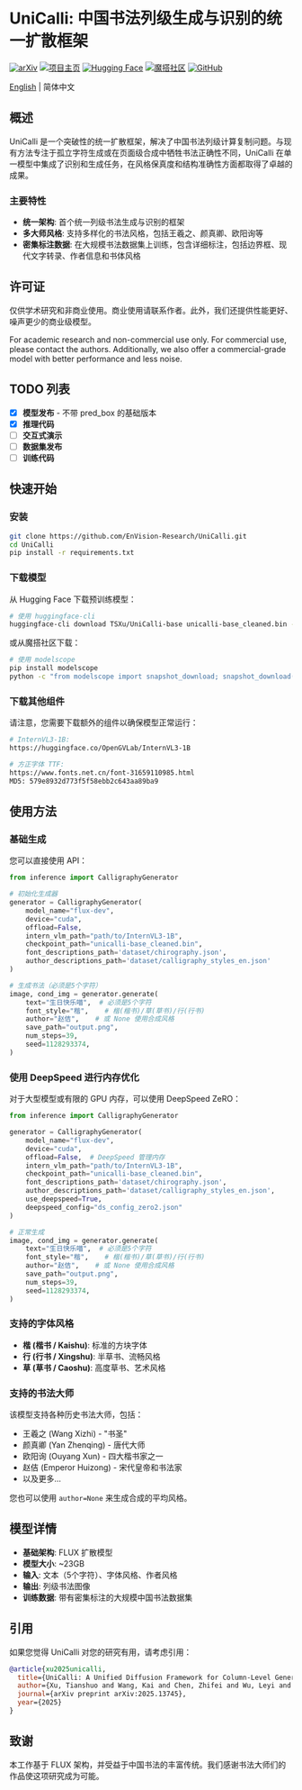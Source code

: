 # UniCalli: 中国书法列级生成与识别的统一扩散框架

[![arXiv](https://img.shields.io/badge/arXiv-2025.13745-b31b1b.svg)](https://arxiv.org/abs/2510.13745)
[![项目主页](https://img.shields.io/badge/Project-Page-green)](https://envision-research.github.io/UniCalli/)
[![Hugging Face](https://img.shields.io/badge/HuggingFace-Model-yellow)](https://huggingface.co/TSXu/UniCalli-base)
[![魔搭社区](https://img.shields.io/badge/ModelScope-Model-blue)](https://www.modelscope.cn/models/tianshuo/UniCalli-base)
[![GitHub](https://img.shields.io/github/stars/EnVision-Research/UniCalli?style=social)](https://github.com/EnVision-Research/UniCalli)

[English](README.md) | 简体中文

## 概述

UniCalli 是一个突破性的统一扩散框架，解决了中国书法列级计算复制问题。与现有方法专注于孤立字符生成或在页面级合成中牺牲书法正确性不同，UniCalli 在单一模型中集成了识别和生成任务，在风格保真度和结构准确性方面都取得了卓越的成果。

### 主要特性

- **统一架构**: 首个统一列级书法生成与识别的框架
- **多大师风格**: 支持多样化的书法风格，包括王羲之、颜真卿、欧阳询等
- **密集标注数据**: 在大规模书法数据集上训练，包含详细标注，包括边界框、现代文字转录、作者信息和书体风格

## 许可证

仅供学术研究和非商业使用。商业使用请联系作者。此外，我们还提供性能更好、噪声更少的商业级模型。

For academic research and non-commercial use only. For commercial use, please contact the authors. Additionally, we also offer a commercial-grade model with better performance and less noise.

## TODO 列表

- [x] **模型发布** - 不带 pred_box 的基础版本
- [x] **推理代码**
- [ ] **交互式演示**
- [ ] **数据集发布**
- [ ] **训练代码**

## 快速开始

### 安装

```bash
git clone https://github.com/EnVision-Research/UniCalli.git
cd UniCalli
pip install -r requirements.txt
```

### 下载模型

从 Hugging Face 下载预训练模型：

```bash
# 使用 huggingface-cli
huggingface-cli download TSXu/UniCalli-base unicalli-base_cleaned.bin --local-dir ./checkpoints
```

或从魔搭社区下载：

```bash
# 使用 modelscope
pip install modelscope
python -c "from modelscope import snapshot_download; snapshot_download('tianshuo/UniCalli-base', local_dir='./checkpoints')"
```

### 下载其他组件

请注意，您需要下载额外的组件以确保模型正常运行：

```bash
# InternVL3-1B:
https://huggingface.co/OpenGVLab/InternVL3-1B

# 方正字体 TTF:
https://www.fonts.net.cn/font-31659110985.html
MD5: 579e8932d773f5f58ebb2c643aa89ba9
```

## 使用方法

### 基础生成

您可以直接使用 API：

```python
from inference import CalligraphyGenerator

# 初始化生成器
generator = CalligraphyGenerator(
    model_name="flux-dev",
    device="cuda",
    offload=False,
    intern_vlm_path="path/to/InternVL3-1B",
    checkpoint_path="unicalli-base_cleaned.bin",
    font_descriptions_path='dataset/chirography.json',
    author_descriptions_path='dataset/calligraphy_styles_en.json'
)

# 生成书法（必须是5个字符）
image, cond_img = generator.generate(
    text="生日快乐喵",  # 必须是5个字符
    font_style="楷",    # 楷(楷书)/草(草书)/行(行书)
    author="赵佶",    # 或 None 使用合成风格
    save_path="output.png",
    num_steps=39,
    seed=1128293374,
)
```

### 使用 DeepSpeed 进行内存优化

对于大型模型或有限的 GPU 内存，可以使用 DeepSpeed ZeRO：

```python
from inference import CalligraphyGenerator

generator = CalligraphyGenerator(
    model_name="flux-dev",
    device="cuda",
    offload=False,  # DeepSpeed 管理内存
    intern_vlm_path="path/to/InternVL3-1B",
    checkpoint_path="unicalli-base_cleaned.bin",
    font_descriptions_path='dataset/chirography.json',
    author_descriptions_path='dataset/calligraphy_styles_en.json',
    use_deepspeed=True,
    deepspeed_config="ds_config_zero2.json"
)

# 正常生成
image, cond_img = generator.generate(
    text="生日快乐喵",  # 必须是5个字符
    font_style="楷",    # 楷(楷书)/草(草书)/行(行书)
    author="赵佶",    # 或 None 使用合成风格
    save_path="output.png",
    num_steps=39,
    seed=1128293374,
)
```

### 支持的字体风格

- **楷 (楷书 / Kaishu)**: 标准的方块字体
- **行 (行书 / Xingshu)**: 半草书、流畅风格
- **草 (草书 / Caoshu)**: 高度草书、艺术风格

### 支持的书法大师

该模型支持各种历史书法大师，包括：
- 王羲之 (Wang Xizhi) - "书圣"
- 颜真卿 (Yan Zhenqing) - 唐代大师
- 欧阳询 (Ouyang Xun) - 四大楷书家之一
- 赵佶 (Emperor Huizong) - 宋代皇帝和书法家
- 以及更多...

您也可以使用 `author=None` 来生成合成的平均风格。

## 模型详情

- **基础架构**: FLUX 扩散模型
- **模型大小**: ~23GB
- **输入**: 文本（5个字符）、字体风格、作者风格
- **输出**: 列级书法图像
- **训练数据**: 带有密集标注的大规模中国书法数据集

## 引用

如果您觉得 UniCalli 对您的研究有用，请考虑引用：

```bibtex
@article{xu2025unicalli,
  title={UniCalli: A Unified Diffusion Framework for Column-Level Generation and Recognition of Chinese Calligraphy},
  author={Xu, Tianshuo and Wang, Kai and Chen, Zhifei and Wu, Leyi and Wen, Tianshui and Chao, Fei and Chen, Ying-Cong},
  journal={arXiv preprint arXiv:2025.13745},
  year={2025}
}
```

## 致谢

本工作基于 FLUX 架构，并受益于中国书法的丰富传统。我们感谢书法大师们的作品使这项研究成为可能。
